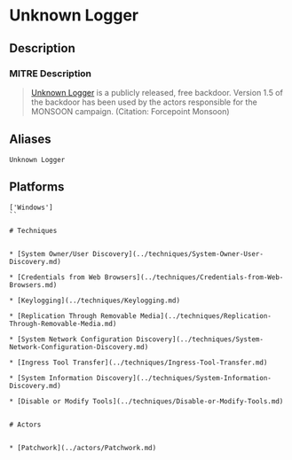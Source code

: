 
# Unknown Logger

## Description

### MITRE Description

> [Unknown Logger](https://attack.mitre.org/software/S0130) is a publicly released, free backdoor. Version 1.5 of the backdoor has been used by the actors responsible for the MONSOON campaign. (Citation: Forcepoint Monsoon)

## Aliases

```
Unknown Logger
```

## Platforms

```
['Windows']
``

# Techniques


* [System Owner/User Discovery](../techniques/System-Owner-User-Discovery.md)

* [Credentials from Web Browsers](../techniques/Credentials-from-Web-Browsers.md)
    
* [Keylogging](../techniques/Keylogging.md)
    
* [Replication Through Removable Media](../techniques/Replication-Through-Removable-Media.md)
    
* [System Network Configuration Discovery](../techniques/System-Network-Configuration-Discovery.md)
    
* [Ingress Tool Transfer](../techniques/Ingress-Tool-Transfer.md)
    
* [System Information Discovery](../techniques/System-Information-Discovery.md)
    
* [Disable or Modify Tools](../techniques/Disable-or-Modify-Tools.md)
    

# Actors


* [Patchwork](../actors/Patchwork.md)

